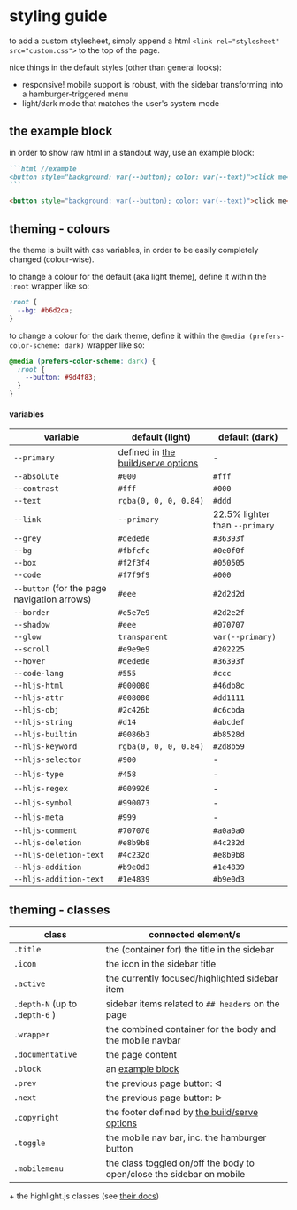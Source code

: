 # styling guide

to add a custom stylesheet, simply append a html
`<link rel="stylesheet" src="custom.css">` to the top of the page.

nice things in the default styles (other than general looks):

- responsive! mobile support is robust, with the sidebar transforming into
  a hamburger-triggered menu
- light/dark mode that matches the user's system mode

## the example block

in order to show raw html in a standout way, use an example block:

````md
```html //example
<button style="background: var(--button); color: var(--text)">click me</button>
```
````

```html //example
<button style="background: var(--button); color: var(--text)">click me</button>
```

## theming - colours

the theme is built with css variables, in order to be easily completely
changed (colour-wise).

to change a colour for the default (aka light theme), define it within the
`:root` wrapper like so:

```css
:root {
  --bg: #b6d2ca;
}
```

to change a colour for the dark theme, define it within the
`@media (prefers-color-scheme: dark)` wrapper like so:

```css
@media (prefers-color-scheme: dark) {
  :root {
    --button: #9d4f83;
  }
}
```

#### variables

| variable                                    | default (light)                                  | default (dark)                 |
| ------------------------------------------- | ------------------------------------------------ | ------------------------------ |
| `--primary`                                 | defined in [the build/serve options](./#options) | -                              |
| `--absolute`                                | `#000`                                           | `#fff`                         |
| `--contrast`                                | `#fff`                                           | `#000`                         |
| `--text`                                    | `rgba(0, 0, 0, 0.84)`                            | `#ddd`                         |
| `--link`                                    | `--primary`                                      | 22.5% lighter than `--primary` |
| `--grey`                                    | `#dedede`                                        | `#36393f`                      |
| `--bg`                                      | `#fbfcfc`                                        | `#0e0f0f`                      |
| `--box`                                     | `#f2f3f4`                                        | `#050505`                      |
| `--code`                                    | `#f7f9f9`                                        | `#000`                         |
| `--button` (for the page navigation arrows) | `#eee`                                           | `#2d2d2d`                      |
| `--border`                                  | `#e5e7e9`                                        | `#2d2e2f`                      |
| `--shadow`                                  | `#eee`                                           | `#070707`                      |
| `--glow`                                    | `transparent`                                    | `var(--primary)`               |
| `--scroll`                                  | `#e9e9e9`                                        | `#202225`                      |
| `--hover`                                   | `#dedede`                                        | `#36393f`                      |
| `--code-lang`                               | `#555`                                           | `#ccc`                         |
| `--hljs-html`                               | `#000080`                                        | `#46db8c`                      |
| `--hljs-attr`                               | `#008080`                                        | `#dd1111`                      |
| `--hljs-obj`                                | `#2c426b`                                        | `#c6cbda`                      |
| `--hljs-string`                             | `#d14`                                           | `#abcdef`                      |
| `--hljs-builtin`                            | `#0086b3`                                        | `#b8528d`                      |
| `--hljs-keyword`                            | `rgba(0, 0, 0, 0.84)`                            | `#2d8b59`                      |
| `--hljs-selector`                           | `#900`                                           | -                              |
| `--hljs-type`                               | `#458`                                           | -                              |
| `--hljs-regex`                              | `#009926`                                        | -                              |
| `--hljs-symbol`                             | `#990073`                                        | -                              |
| `--hljs-meta`                               | `#999`                                           | -                              |
| `--hljs-comment`                            | `#707070`                                        | `#a0a0a0`                      |
| `--hljs-deletion`                           | `#e8b9b8`                                        | `#4c232d`                      |
| `--hljs-deletion-text`                      | `#4c232d`                                        | `#e8b9b8`                      |
| `--hljs-addition`                           | `#b9e0d3`                                        | `#1e4839`                      |
| `--hljs-addition-text`                      | `#1e4839`                                        | `#b9e0d3`                      |

## theming - classes

| class                          | connected element/s                                                   |
| ------------------------------ | --------------------------------------------------------------------- |
| `.title`                       | the (container for) the title in the sidebar                          |
| `.icon`                        | the icon in the sidebar title                                         |
| `.active`                      | the currently focused/highlighted sidebar item                        |
| `.depth-N` (up to `.depth-6` ) | sidebar items related to `## headers` on the page                     |
| `.wrapper`                     | the combined container for the body and the mobile navbar             |
| `.documentative`               | the page content                                                      |
| `.block`                       | an [example block](#the-example-block)                                |
| `.prev`                        | the previous page button: ᐊ                                           |
| `.next`                        | the previous page button: ᐅ                                           |
| `.copyright`                   | the footer defined by [the build/serve options](./#options)           |
| `.toggle`                      | the mobile nav bar, inc. the hamburger button                         |
| `.mobilemenu`                  | the class toggled on/off the body to open/close the sidebar on mobile |

\+ the highlight.js classes (see [their docs](https://highlightjs.readthedocs.io/en/latest/css-classes-reference.html))
